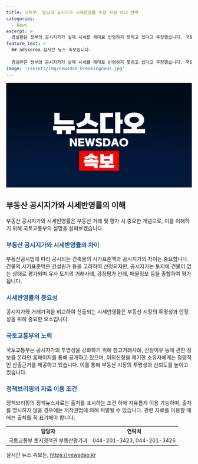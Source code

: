 ```yaml
---
title: 국토부, 빌딩의 공시지가 시세반영률 주장 사실 아냐 반박
categories:
  - News
excerpt: >
  경실련은 정부의 공시지가가 실제 시세를 제대로 반영하지 못하고 있다고 주장했습니다. 국토교통부는 건물과 토지를 일체로 거래한 가격에서 시가표준액을 제외하고 이를 공시지가와 비교하여 시세반영률을 산출하는 것은 적절하지 않다고 설명했습니다. 이에 따라 국토교통부는 공시지가의 투명성을 높이기 위해 노력하고 있으며, 공시지가 산정에 활용한 정보를 온라인 홈페이지를 통해 공개 중이며, 소유자에게 공시지가의 정량적인 산출근거를 구체적으로 제공하고 있습니다.
feature_text: >
  ## adskorea 실시간 뉴스 속보입니다.

  경실련은 정부의 공시지가가 실제 시세를 제대로 반영하지 못하고 있다고 주장했습니다. 국토교통부는 건물과 토지를 일체로 거래한 가격에서 시가표준액을 제외하고 이를 공시지가와 비교하여 시세반영률을 산출하는 것은 적절하지 않다고 설명했습니다. 이에 따라 국토교통부는 공시지가의 투명성을 높이기 위해 노력하고 있으며, 공시지가 산정에 활용한 정보를 온라인 홈페이지를 통해 공개 중이며, 소유자에게 공시지가의 정량적인 산출근거를 구체적으로 제공하고 있습니다.
image: '/assets/img/newsdao_breakingnews.jpg'
---
```


<p><img src="/assets/img/newsdao_breakingnews.jpg" alt="adskorea 속보" /></p>

<h2 data-ke-size="size26">부동산 공시지가와 시세반영률의 이해</h2>

<p data-ke-size="size16">부동산 공시지가와 시세반영률은 부동산 거래 및 평가 시 중요한 개념으로, 이를 이해하기 위해 국토교통부의 설명을 살펴보겠습니다.</p>

<h3><b><span style="color: #1a5490;">부동산 공시지가와 시세반영률의 차이</span></b></h3>

<p>부동산공시법에 따라 공시되는 건축물의 시가표준액과 공시지가의 차이는 중요합니다. 건물의 시가표준액은 건설원가 등을 고려하여 산정되지만, 공시지가는 토지에 건물이 없는 상태로 평가되며 유사 토지의 거래사례, 감정평가 선례, 매물정보 등을 종합하여 평가됩니다.</p>

<h3><b><span style="color: #1a5490;">시세반영률의 중요성</span></b></h3>

<p>공시지가와 거래가격을 비교하여 산출되는 시세반영률은 부동산 시장의 투명성과 안정성을 위해 중요한 요소입니다.</p>

<h3><b><span style="color: #1a5490;">국토교통부의 노력</span></b></h3>

<p>국토교통부는 공시지가의 투명성을 강화하기 위해 참고거래사례, 산정이유 등에 관한 정보를 온라인 홈페이지를 통해 공개하고 있으며, 이의신청을 제기한 소유자에게는 정량적인 산출근거를 제공하고 있습니다. 이를 통해 부동산 시장의 투명성과 신뢰도를 높이고 있습니다.</p>

<h3><b><span style="color: #1a5490;">정책브리핑의 자료 이용 조건</span></b></h3>

<p>정책브리핑의 정책뉴스자료는 출처를 표시하는 조건 하에 자유롭게 이용 가능하며, 출처를 명시하지 않을 경우에는 저작권법에 의해 처벌될 수 있습니다. 관련 자료를 이용할 때에는 출처를 꼭 표기해야 합니다.</p>

<table>
  <tr>
    <td style="text-align: center; height: 17px;"><b>담당자</b></td>
    <td style="text-align: center; height: 17px;"><b>연락처</b></td>
  </tr>
  <tr>
    <td style="text-align: center; height: 17px;">국토교통부 토지정책관 부동산평가과</td>
    <td style="text-align: center; height: 17px;">044-201-3423, 044-201-3426</td>
  </tr>
</table>
실시간 뉴스 속보는, <a href="https://newsdao.kr" rel="dofollow">https://newsdao.kr</a>


